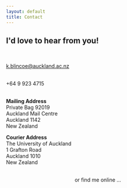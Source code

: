 ```yaml
---
layout: default
title: Contact
---
```

<h2 class="text-primary">I'd love to hear from you!</h2><br>

<span><i class="fa fa-envelope"></i><a href="mailto:k.blincoe@auckland.ac.nz" target="_blank"> k.blincoe@auckland.ac.nz</a></span><br><br>

<span><i class="fa fa-phone"></i>+64 9 923 4715</span><br><br>

<span><b>Mailing Address</b><br>
Private Bag 92019<br>
Auckland Mail Centre<br>
Auckland 1142<br>
New Zealand<br>
</span>

<span><b>Courier Address</b><br>
The University of Auckland<br>
1 Grafton Road<br>
Auckland 1010<br>
New Zealand<br>
</span>

<div class="d-block d-sm-none" style="text-align: center;"><br>
  or find me online ... <br>
</div>
